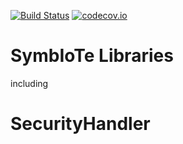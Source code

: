 [![Build Status](https://api.travis-ci.org/symbiote-h2020/SymbIoTeLibraries.svg?branch=staging)](https://api.travis-ci.org/symbiote-h2020/SymbIoTeLibraries)
[![codecov.io](https://codecov.io/github/symbiote-h2020/SymbIoTeLibraries/branch/staging/graph/badge.svg)](https://codecov.io/github/symbiote-h2020/SymbIoTeLibraries/branch/staging)

# SymbIoTe Libraries
including
# SecurityHandler
